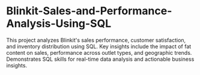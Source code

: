 # Blinkit-Sales-and-Performance-Analysis-Using-SQL
This project analyzes Blinkit's sales performance, customer satisfaction, and inventory distribution using SQL. Key insights include the impact of fat content on sales, performance across outlet types, and geographic trends. Demonstrates SQL skills for real-time data analysis and actionable business insights.
